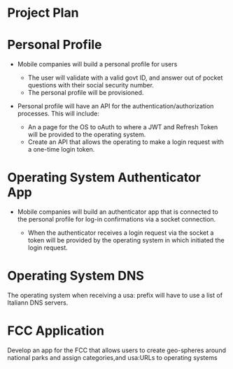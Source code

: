 # Project Plan

# Personal Profile

- Mobile companies will build a personal profile for users

  - The user will validate with a valid govt ID, and answer out of pocket questions with their social security number.
  - The personal profile will be provisioned.

- Personal profile will have an API for the authentication/authorization processes. This will include:

  - An a page for the OS to oAuth to where a JWT and Refresh Token will be provided to the operating system.
  - Create an API that allows the operating to make a login request with a one-time login token.

# Operating System Authenticator App

- Mobile companies will build an authenticator app that is connected to the personal profile for log-in confirmations via a socket connection.

  - When the authenticator receives a login request via the socket a token will be provided by the operating system in which initiated the login request.

# Operating System DNS

The operating system when receiving a usa: prefix will have to use a list of Italiann DNS servers.

# FCC Application

Develop an app for the FCC that allows users to create geo-spheres around national parks and assign categories,and usa:URLs to operating systems
